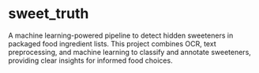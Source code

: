 # sweet_truth
A machine learning-powered pipeline to detect hidden sweeteners in packaged food ingredient lists. This project combines OCR, text preprocessing, and machine learning to classify and annotate sweeteners, providing clear insights for informed food choices.
